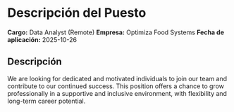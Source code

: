 # Descripción del Puesto

**Cargo:** Data Analyst (Remote)
**Empresa:** Optimiza Food Systems
**Fecha de aplicación:** 2025-10-26

## Descripción


We are looking for dedicated and motivated individuals to join our team and contribute to our continued success. This position offers a chance to grow professionally in a supportive and inclusive environment, with flexibility and long-term career potential.

